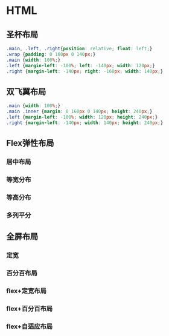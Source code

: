 # HTML

<Slider1 />

## 圣杯布局

```css
.main, .left, .right{position: relative; float: left;}
.wrap {padding: 0 160px 0 140px;}
.main {width: 100%;}
.left {margin-left: -100%; left: -140px; width: 120px;}
.right {margin-left: -140px; right: -160px; width: 140px;}
```

<LayoutHoly />

## 双飞翼布局

```css
.main {width: 100%;}
.main .inner {margin: 0 160px 0 140px; height: 240px;}
.left {margin-left: -100%; width: 120px; height: 240px;}
.right {margin-left: -140px; width: 140px; height: 240px;}
```

<LayoutDoubleFly />

## Flex弹性布局

<LayoutCenter />

### 居中布局

<LayoutFlex />

### 等宽分布

<LayoutAverageWidth />

### 等高分布

<LayoutAverageHeight />

### 多列平分

<LayoutRow />

## 全屏布局

### 定宽

<LayoutFullFixWidth />

### 百分百布局

<LayoutFullPrecent />

### flex+定宽布局

<LayoutFullFlex />

### flex+百分百布局

<LayoutFullFlexPrecent />

### flex+自适应布局

<LayoutFullFlexAuto />

